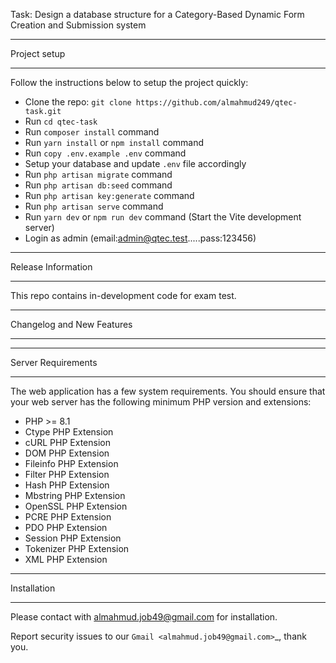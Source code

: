 
Task: Design a database structure for a Category-Based Dynamic Form Creation and Submission system
**************
Project setup
**************

Follow the instructions below to setup the project quickly:

-   Clone the repo: ``git clone https://github.com/almahmud249/qtec-task.git``
-   Run ``cd qtec-task``
-   Run ``composer install`` command
-   Run ``yarn install`` or ``npm install`` command
-   Run ``copy .env.example .env`` command
-   Setup your database and update ``.env`` file accordingly
-   Run ``php artisan migrate`` command
-   Run ``php artisan db:seed`` command
-   Run ``php artisan key:generate`` command
-   Run ``php artisan serve`` command
-   Run ``yarn dev`` or ``npm run dev`` command (Start the Vite development server)
-   Login as admin (email:admin@qtec.test.....pass:123456)

*******************
Release Information
*******************

This repo contains in-development code for exam test.
**************************
Changelog and New Features
**************************

*******************
Server Requirements
*******************

The web application has a few system requirements. You should ensure that your web server has the following minimum PHP version and extensions:

-   PHP >= 8.1
-   Ctype PHP Extension
-   cURL PHP Extension
-   DOM PHP Extension
-   Fileinfo PHP Extension
-   Filter PHP Extension
-   Hash PHP Extension
-   Mbstring PHP Extension
-   OpenSSL PHP Extension
-   PCRE PHP Extension
-   PDO PHP Extension
-   Session PHP Extension
-   Tokenizer PHP Extension
-   XML PHP Extension

**************
Installation
**************

Please contact with almahmud.job49@gmail.com for installation.

Report security issues to our `Gmail <almahmud.job49@gmail.com>`_, thank you.
